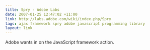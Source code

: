 ```yaml
---
title: Spry - Adobe Labs
date: 2007-01-25 12:47:02 +11:00
link: http://labs.adobe.com/wiki/index.php/Spry
tags: ajax framework spry adobe javascript programming library
layout: link
---
```

Adobe wants in on the JavaScript framework action.
